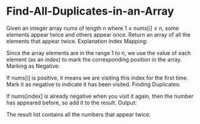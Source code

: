 # Find-All-Duplicates-in-an-Array
Given an integer array nums of length n where 1 ≤ nums[i] ≤ n, some elements appear twice and others appear once. Return an array of all the elements that appear twice.
Explanation
Index Mapping:

Since the array elements are in the range 1 to n, we use the value of each element (as an index) to mark the corresponding position in the array.
Marking as Negative:

If nums[i] is positive, it means we are visiting this index for the first time.
Mark it as negative to indicate it has been visited.
Finding Duplicates:

If nums[index] is already negative when you visit it again, then the number has appeared before, so add it to the result.
Output:

The result list contains all the numbers that appear twice.
